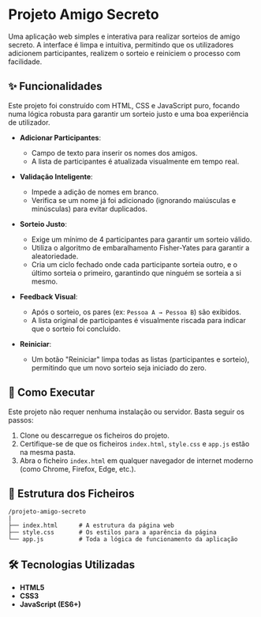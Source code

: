 # Projeto Amigo Secreto

Uma aplicação web simples e interativa para realizar sorteios de amigo secreto. A interface é limpa e intuitiva, permitindo que os utilizadores adicionem participantes, realizem o sorteio e reiniciem o processo com facilidade.

## ✨ Funcionalidades

Este projeto foi construído com HTML, CSS e JavaScript puro, focando numa lógica robusta para garantir um sorteio justo e uma boa experiência de utilizador.

* **Adicionar Participantes**:
  * Campo de texto para inserir os nomes dos amigos.
  * A lista de participantes é atualizada visualmente em tempo real.

* **Validação Inteligente**:
  * Impede a adição de nomes em branco.
  * Verifica se um nome já foi adicionado (ignorando maiúsculas e minúsculas) para evitar duplicados.

* **Sorteio Justo**:
  * Exige um mínimo de 4 participantes para garantir um sorteio válido.
  * Utiliza o algoritmo de embaralhamento Fisher-Yates para garantir a aleatoriedade.
  * Cria um ciclo fechado onde cada participante sorteia outro, e o último sorteia o primeiro, garantindo que ninguém se sorteia a si mesmo.

* **Feedback Visual**:
  * Após o sorteio, os pares (ex: `Pessoa A → Pessoa B`) são exibidos.
  * A lista original de participantes é visualmente riscada para indicar que o sorteio foi concluído.

* **Reiniciar**:
  * Um botão "Reiniciar" limpa todas as listas (participantes e sorteio), permitindo que um novo sorteio seja iniciado do zero.

## 🚀 Como Executar

Este projeto não requer nenhuma instalação ou servidor. Basta seguir os passos:

1. Clone ou descarregue os ficheiros do projeto.
2. Certifique-se de que os ficheiros `index.html`, `style.css` e `app.js` estão na mesma pasta.
3. Abra o ficheiro `index.html` em qualquer navegador de internet moderno (como Chrome, Firefox, Edge, etc.).

## 📂 Estrutura dos Ficheiros

```
/projeto-amigo-secreto
|
├── index.html      # A estrutura da página web
├── style.css       # Os estilos para a aparência da página
└── app.js          # Toda a lógica de funcionamento da aplicação
```

## 🛠️ Tecnologias Utilizadas

* **HTML5**
* **CSS3**
* **JavaScript (ES6+)**
